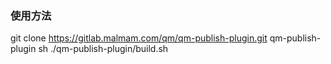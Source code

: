 ### 使用方法
git clone https://gitlab.malmam.com/qm/qm-publish-plugin.git qm-publish-plugin
sh ./qm-publish-plugin/build.sh
